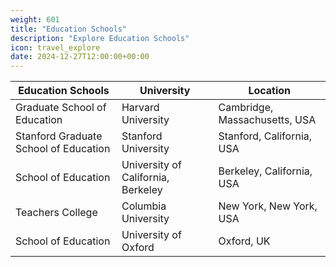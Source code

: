 ```yaml
---
weight: 601
title: "Education Schools"
description: "Explore Education Schools"
icon: travel_explore
date: 2024-12-27T12:00:00+00:00
---
```


| Education Schools                                | University                                    | Location                           |
|--------------------------------------------------|-----------------------------------------------|------------------------------------|
| Graduate School of Education                     | Harvard University                            | Cambridge, Massachusetts, USA      |
| Stanford Graduate School of Education            | Stanford University                           | Stanford, California, USA          |
| School of Education                              | University of California, Berkeley            | Berkeley, California, USA          |
| Teachers College                                 | Columbia University                           | New York, New York, USA            |
| School of Education                              | University of Oxford                          | Oxford, UK                         |
